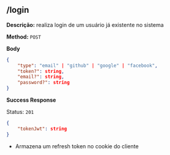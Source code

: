 ## /login

**Descrição:** realiza login de um usuário já existente no sistema

**Method:** `POST`

**Body**

```json
{
    "type": "email" | "github" | "google" | "facebook",
    "token?": string,
    "email?": string,
    "password?": string
}
```

**Success Response**

Status: `201`

```json
{
    "tokenJwt": string
}
```

- Armazena um refresh token no cookie do cliente
